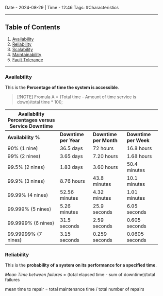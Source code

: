 Date - 2024-08-29  |  Time - 12:46
Tags: #Characteristics

----
## Table of Contents

1. [Availability](#availability)
2. [Reliability](#reliablitiy)
3. [Scalability](#scalability)
4. [Maintainability](#Maintainability)
5. [Fault Tolerance](#fault-tolerance)

----

### Availability

This is the **Percentage of time the system is accessible**.


> [!NOTE] Fromula
> A = (Total time - Amount of time service is down)/total time * 100;

| Availability Percentages versus Service Downtime |                       |                        |                       |
| ------------------------------------------------ | --------------------- | ---------------------- | --------------------- |
| **Availability %**                               | **Downtime per Year** | **Downtime per Month** | **Downtime per Week** |
| 90% (1 nine)                                     | 36.5 days             | 72 hours               | 16.8 hours            |
| 99% (2 nines)                                    | 3.65 days             | 7.20 hours             | 1.68 hours            |
| 99.5% (2 nines)                                  | 1.83 days             | 3.60 hours             | 50.4 minutes          |
| 99.9% (3 nines)                                  | 8.76 hours            | 43.8 minutes           | 10.1 minutes          |
| 99.99% (4 nines)                                 | 52.56 minutes         | 4.32 minutes           | 1.01 minutes          |
| 99.999% (5 nines)                                | 5.26 minutes          | 25.9 seconds           | 6.05 seconds          |
| 99.9999% (6 nines)                               | 31.5 seconds          | 2.59 seconds           | 0.605 seconds         |
| 99.99999% (7 nines)                              | 3.15 seconds          | 0.259 seconds          | 0.0605 seconds        |


### Reliability

This is the **probability of a system on its performance for a specified time**. 

*Mean Time between failures* = (total elapsed time - sum of downtime)/total failures

mean time to repair = total maintenance time / total number of repairs

